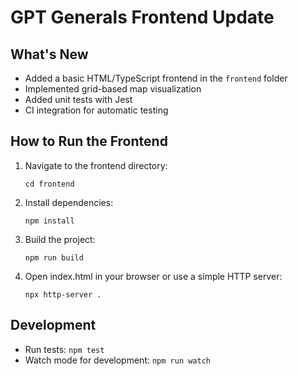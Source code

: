 # GPT Generals Frontend Update

## What's New
- Added a basic HTML/TypeScript frontend in the `frontend` folder
- Implemented grid-based map visualization
- Added unit tests with Jest
- CI integration for automatic testing

## How to Run the Frontend
1. Navigate to the frontend directory:
   ```
   cd frontend
   ```

2. Install dependencies:
   ```
   npm install
   ```

3. Build the project:
   ```
   npm run build
   ```

4. Open index.html in your browser or use a simple HTTP server:
   ```
   npx http-server .
   ```

## Development
- Run tests: `npm test`
- Watch mode for development: `npm run watch`
